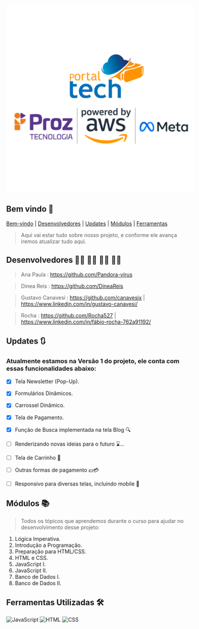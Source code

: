 ![Raíz Café](/assets/readme.png)

## Bem vindo 🌟 ## 

[Bem-vindo](#bem-vindo-) |
[Desenvolvedores](#desenvolvedores) |
[Updates](#updates-) |
[Módulos](#módulos-) |
[Ferramentas](#ferramentas-utilizadas-%EF%B8%8F)

> Aqui vai estar tudo sobre nosso projeto, e conforme ele avança iremos atualizar tudo aqui.

## Desenvolvedores 👨‍💻 👩‍💻 👨‍💻 👩‍💻 ##

> Ana Paula : https://github.com/Pandora-virus

> Dinea Reis : https://github.com/DineaReis

> Gustavo Canavesi : https://github.com/canavesix | https://www.linkedin.com/in/gustavo-canavesi/

> Rocha : https://github.com/Rocha527 | https://www.linkedin.com/in/fábio-rocha-762a91192/


## Updates 🔃 ##
### Atualmente estamos na Versão 1 do projeto, ele conta com essas funcionalidades abaixo: ###

- [x] Tela Newsletter (Pop-Up).
- [x] Formulários Dinâmicos.
- [X] Carrossel Dinâmico.
- [X] Tela de Pagamento.
- [X] Função de Busca implementada na tela Blog 🔍
- [ ] Renderizando novas ideias para o futuro ⌛...
- [ ] Tela de Carrinho 🛒
- [ ] Outras formas de pagamento 💵💳
- [ ] Responsivo para diversas telas, incluindo mobile 📱


## Módulos 📚 ##
> Todos os tópicos que aprendemos durante o curso para ajudar no desenvolvimento desse projeto:

1. Lógica Imperativa.
2. Introdução a Programação.
3. Preparação para HTML/CSS.
4. HTML e CSS.
5. JavaScript I.
6. JavaScript II.
7. Banco de Dados I.
8. Banco de Dados II.

## Ferramentas Utilizadas 🛠️ ##

![JavaScript](https://img.shields.io/badge/JavaScript--yellow)  ![HTML](https://img.shields.io/badge/HTML-5-blue)  ![CSS](https://img.shields.io/badge/CSS-3-orange)